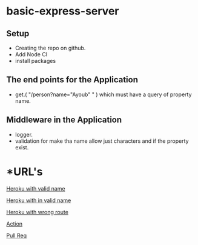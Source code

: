 # basic-express-server
## Setup
* Creating the repo on github.
* Add Node CI
* install packages
## The end points for the Application
* get.( "/person?name="Ayoub" " ) which must have a query of property name.
## Middleware in the Application 
* logger.
* validation for make tha name allow just characters and if the property exist.

# *URL's
[Heroku with valid name](https://ayoub-basic-express-server.herokuapp.com/person?name=ayoub)

[Heroku with in valid name](https://ayoub-basic-express-server.herokuapp.com/person?name=222)

[Heroku with wrong route](https://ayoub-basic-express-server.herokuapp.com/nooo)

[Action](https://github.com/ayoubkandah/basic-express-server/actions)

[Pull Req](https://github.com/ayoubkandah/basic-express-server/pulls?q=is%3Apr+is%3Aclosed)

